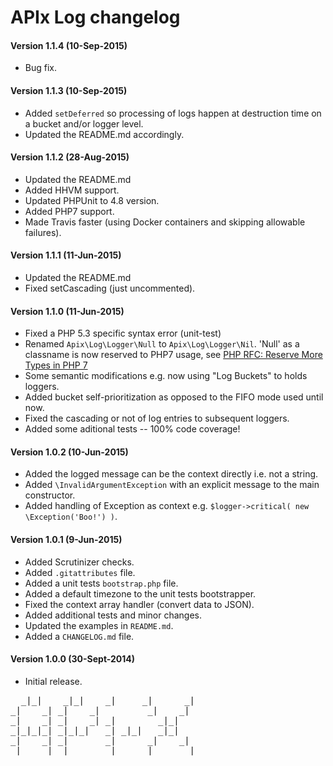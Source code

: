 # APIx Log changelog

#### Version 1.1.4 (10-Sep-2015)
- Bug fix.  

#### Version 1.1.3 (10-Sep-2015)
- Added `setDeferred` so processing of logs happen at destruction time on a bucket and/or logger level. 
- Updated the README.md accordingly.

#### Version 1.1.2 (28-Aug-2015)
- Updated the README.md
- Added HHVM support.
- Updated PHPUnit to 4.8 version.
- Added PHP7 support.
- Made Travis faster (using Docker containers and skipping allowable failures).

#### Version 1.1.1 (11-Jun-2015)
- Updated the README.md
- Fixed setCascading (just uncommented).

#### Version 1.1.0 (11-Jun-2015)
- Fixed a PHP 5.3 specific syntax error (unit-test)
- Renamed `Apix\Log\Logger\Null` to `Apix\Log\Logger\Nil`. 'Null' as a classname is now reserved to PHP7 usage, see [PHP RFC: Reserve More Types in PHP 7](https://wiki.php.net/rfc/reserve_more_types_in_php_7)
- Some semantic modifications e.g. now using "Log Buckets" to holds loggers. 
- Added bucket self-prioritization as opposed to the FIFO mode used until now.
- Fixed the cascading or not of log entries to subsequent loggers.
- Added some aditional tests -- 100% code coverage!

#### Version 1.0.2 (10-Jun-2015)
- Added the logged message can be the context directly i.e. not a string. 
- Added `\InvalidArgumentException` with an explicit message to the main constructor.
- Added handling of Exception as context e.g. `$logger->critical( new \Exception('Boo!') )`. 

#### Version 1.0.1 (9-Jun-2015)
- Added Scrutinizer checks.
- Added `.gitattributes` file.
- Added a unit tests `bootstrap.php` file.
- Added a default timezone to the unit tests bootstrapper.
- Fixed the context array handler (convert data to JSON). 
- Added additional tests and minor changes.
- Updated the examples in `README.md`.
- Added a `CHANGELOG.md` file.

#### Version 1.0.0 (30-Sept-2014)
- Initial release.

<pre>
  _|_|    _|_|    _|     _|      _|
_|    _| _|    _|         _|    _|
_|    _| _|    _| _|        _|_|
_|_|_|_| _|_|_|   _| _|_|   _|_|
_|    _| _|       _|      _|    _|
_|    _| _|       _|     _|      _|
</pre>
